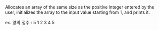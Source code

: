 Allocates an array of the same size as the positive integer entered by the user, initializes the array to the input value starting from 1, and prints it.


ex.
양의 정수 : 5
1 2 3 4 5
